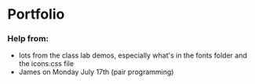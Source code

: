# Portfolio

### Help from:
* lots from the class lab demos, especially what's in the fonts folder and the icons.css file
* James on Monday July 17th (pair programming)
